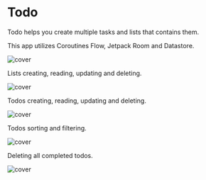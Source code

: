 # Todo

Todo helps you create multiple tasks and lists that contains them.

This app utilizes Coroutines Flow, Jetpack Room and Datastore.


<img src="preview/main_page.png" alt="cover"/>


Lists creating, reading, updating and deleting.


<img src="preview/list_crud.gif" alt="cover"/>


Todos creating, reading, updating and deleting.


<img src="preview/todo_crud.gif" alt="cover"/>


Todos sorting and filtering.


<img src="preview/todo_sort_filter.gif" alt="cover"/>


Deleting all completed todos.


<img src="preview/todo_delete_completed.gif" alt="cover"/>
